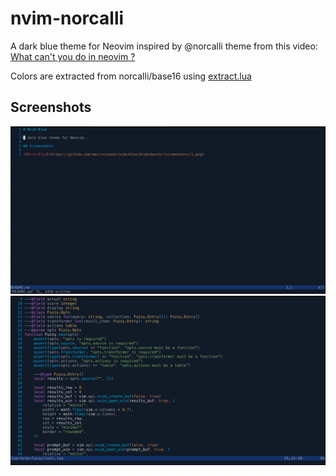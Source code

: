 # nvim-norcalli

A dark blue theme for Neovim inspired by @norcalli theme from this video:
[What can't you do in neovim ?](https://youtu.be/78WrSwEKNuM?si=saiasIaQS6zypwEi)

Colors are extracted from norcalli/base16 using [extract.lua](https://github.com/amirrezaask/nvim-blue/tree/main/lua/extract.lua)
## Screenshots

![Nvim-Blue](https://github.com/amirrezaask/nvim-blue/blob/main/screenshots/1.png)
![Nvim-Blue](https://github.com/amirrezaask/nvim-blue/blob/main/screenshots/2.png)

